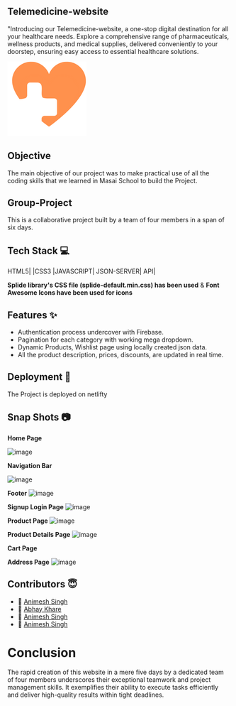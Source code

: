 ## Telemedicine-website
"Introducing our Telemedicine-website, a one-stop digital destination for all your healthcare needs. Explore a comprehensive range of pharmaceuticals, wellness products, and medical supplies, delivered conveniently to your doorstep, ensuring easy access to essential healthcare solutions.

![Logo](https://github.com/Animesh-2/Telemedicine-website/blob/main/home_image/Blue%2C%20white%20and%20green%20Medical%20care%20logo%20(2).png)

## Objective
The main objective of our project was to make practical use of all the coding skills that we learned in Masai School to build the Project.

## Group-Project
This is a collaborative project built by a team of four members in a span of six days.

## Tech Stack 💻
HTML5|
|CSS3
|JAVASCRIPT|
JSON-SERVER|
API|

**Splide library's CSS file (splide-default.min.css) has been used**
& **Font Awesome Icons have been used for icons**


## Features ✨

- Authentication process undercover with Firebase.
- Pagination for each category with working mega dropdown.
- Dynamic Products, Wishlist page using locally created json data.
- All the product description, prices, discounts, are updated in real time.

## Deployment 🎥

The Project is deployed on netlifty 

## Snap Shots 📷

**Home Page**

![image](https://github.com/Animesh-2/Telemedicine-website/assets/51116785/ab4858d3-2241-4017-89d3-9b9dd81a4ee1)

**Navigation Bar**

![image](https://github.com/Animesh-2/Telemedicine-website/assets/51116785/f44e1858-79fb-4cec-91a8-10c00b78917c)

**Footer**
![image](https://github.com/Animesh-2/Telemedicine-website/assets/51116785/d91410f7-3882-4132-9669-a8c1e9a1a052)


**Signup Login Page**
![image](https://github.com/Animesh-2/Telemedicine-website/assets/51116785/d34b6489-8e23-4f57-aa6c-bf5f33c9c8c2)

**Product Page**
![image](https://github.com/Animesh-2/Telemedicine-website/assets/51116785/a492d355-610c-4df6-a878-3f12d873b087)


**Product Details Page**
![image](https://github.com/Animesh-2/Telemedicine-website/assets/51116785/bf14e2bf-8b59-40f3-923e-aa5436c6eb00)

**Cart Page**


**Address Page**
![image](https://github.com/Animesh-2/Telemedicine-website/assets/51116785/65b3aec4-6f4e-4c45-a105-817482ff7f91)


## Contributors  😇

- 👤 [Animesh Singh](https://www.github.com/Animesh-2)
- 👤 [Abhay Khare](https://github.com/ABHAY-22)
- 👤 [Animesh Singh](https://github.com/navtejnt1)
- 👤 [Animesh Singh](https://github.com/AjayJaishwal)


# Conclusion
The rapid creation of this website in a mere five days by a dedicated team of four members underscores their exceptional teamwork and project management skills. It exemplifies their ability to execute tasks efficiently and deliver high-quality results within tight deadlines.
